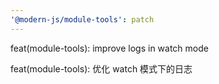 ```yaml
---
'@modern-js/module-tools': patch
---
```


feat(module-tools): improve logs in watch mode

feat(module-tools): 优化 watch 模式下的日志
